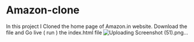 # Amazon-clone
In this project I Cloned the home page of Amazon.in website. Download the file and Go live ( run ) the index.html file 
![Uploading Screenshot (51).png…]()
